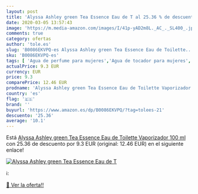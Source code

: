 ```yaml
---
layout: post
title: 'Alyssa Ashley green Tea Essence Eau de T al 25.36 % de descuento'
date: 2020-03-05 13:57:43
image: 'https://m.media-amazon.com/images/I/41p-yAD2m8L._AC_._SL400_.jpg'
comments: true
category: ofertas
author: 'tole.es'
slug: 'B0086EKVPQ-es Alyssa Ashley green Tea Essence Eau de Toilette...'
sku: 'B0086EKVPQ-es'
tags: [ 'Agua de perfume para mujeres','Agua de tocador para mujeres','Almacenaje de adornos festivos','Almacenamiento y organización','Belleza','Fragancias para mujeres','Hogar y cocina','Juguetes','Juguetes electrónicos','Juguetes y juegos','Perfumes y fragancias','Productos para el cuidado de la piel','Sets y juegos para el cuidado de la piel','Videojuegos para niños','de','eau','toilette', ]
actualPrice: 9.3 EUR
currency: EUR
price: 9.3
comparePrice: 12.46 EUR
prodname: 'Alyssa Ashley green Tea Essence Eau de Toilette Vaporizador 100 ml'
country: 'es'
flag: '🇪🇸'
brand: ''
buyurl: 'https://www.amazon.es/dp/B0086EKVPQ/?tag=tolees-21'
descuento: '25.36'
average: '10.1'
---
```


Está [Alyssa Ashley green Tea Essence Eau de Toilette Vaporizador 100 ml](https://www.amazon.es/dp/B0086EKVPQ/?tag=tolees-21) con 25.36 de descuento por 9.3 EUR (original: 12.46 EUR) en el siguiente enlace!

[![Alyssa Ashley green Tea Essence Eau de T](https://m.media-amazon.com/images/I/41p-yAD2m8L._AC_._SL400_.jpg)](https://www.amazon.es/dp/B0086EKVPQ/?tag=tolees-21)

ℹ️:


[🛒 Ver la oferta!!](https://www.amazon.es/dp/B0086EKVPQ/?tag=tolees-21)
